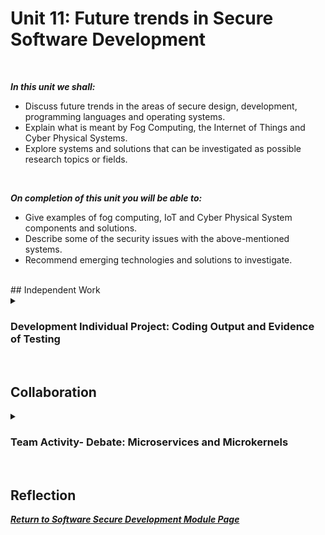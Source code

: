 <!--layout: page
title: "SSDCS Unit 11 "
permalink: /ssdcs_unit11-->

# Unit 11: Future trends in Secure Software Development
<br>

_**In this unit we shall:** <br>_

- Discuss future trends in the areas of secure design, development, programming languages and operating systems.<br>
- Explain what is meant by Fog Computing, the Internet of Things and Cyber Physical Systems.<br>
- Explore systems and solutions that can be investigated as possible research topics or fields.<br>
<br>

_**On completion of this unit you will be able to:** <br>_

- Give examples of fog computing, IoT and Cyber Physical System components and solutions.<br>
- Describe some of the security issues with the above-mentioned systems.<br>
- Recommend emerging technologies and solutions to investigate.<br>
<br>
## Independent Work

<details><summary><h3>Development Individual Project: Coding Output and Evidence of Testing</h3></summary><br>  

<img src="images/ssdcs_unit11_coding2.png?raw=true"/>
<img src="images/ssdcs_unit10_coding2.png?raw=true"/>
</details><br>

## Collaboration
<details><summary><h3>Team Activity- Debate: Microservices and Microkernels</h3></summary>

Read Appendix A: the Tanenbaum-Torvalds debate in DiBona & Ockman (1999) then read Fritzsch et al (2019).

The forum has a message that says: “Torvalds has been proven wrong and it only took nearly thirty years. Microservices and microkernels are the future. “

On the forum post a message either agreeing or disagreeing with the above and give a justification (ideally with an academic reference) supporting your view.
Outside the forum, discuss your positions in your team and come up with a team stance. This should be shared in Unit 12.
<img src="images/ssdcs_unit11_debate1.jpg?raw=true"/>
</details><Br>

## Reflection


**_[Return to Software Secure Development Module Page](https://patzsantos.github.io/e-portfolio-uoeo/ssdcs_landing)_**
